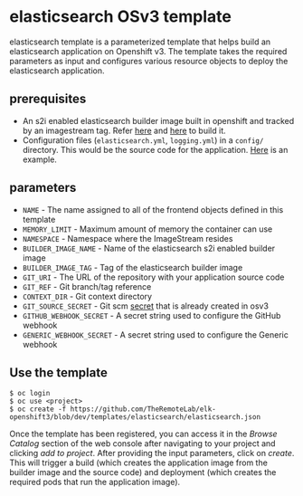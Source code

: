 # elasticsearch OSv3 template

elasticsearch template is a parameterized template that helps build an elasticsearch application on Openshift v3. The template takes the required parameters as input and configures various resource objects to deploy the elasticsearch application.

## prerequisites
- An s2i enabled elasticsearch builder image built in openshift and tracked by an imagestream tag. Refer [here](https://github.com/TheRemoteLab/elk-openshift3/tree/dev/elasticsearch) and [here](https://github.com/TheRemoteLab/elk-openshift3/tree/dev/templates/s2i-builder) to build it.
- Configuration files (`elasticsearch.yml`, `logging.yml`) in a `config/` directory. This would be the source code for the application. [Here](https://github.com/TheRemoteLab/elk-openshift3/tree/dev/elasticsearch/test/test-app) is an example.

## parameters
- `NAME` - The name assigned to all of the frontend objects defined in this template
- `MEMORY_LIMIT` - Maximum amount of memory the container can use
- `NAMESPACE` - Namespace where the ImageStream resides
- `BUILDER_IMAGE_NAME` - Name of the elasticsearch s2i enabled builder image
- `BUILDER_IMAGE_TAG` - Tag of the elasticsearch builder image
- `GIT_URI` - The URL of the repository with your application source code
- `GIT_REF` - Git branch/tag reference
- `CONTEXT_DIR` - Git context directory
- `GIT_SOURCE_SECRET` - Git scm [secret](https://docs.openshift.com/enterprise/3.1/dev_guide/builds.html#source-code) that is already created in osv3
- `GITHUB_WEBHOOK_SECRET` - A secret string used to configure the GitHub webhook
- `GENERIC_WEBHOOK_SECRET` - A secret string used to configure the Generic webhook

## Use the template

````
$ oc login
$ oc use <project>
$ oc create -f https://github.com/TheRemoteLab/elk-openshift3/blob/dev/templates/elasticsearch/elasticsearch.json
````
Once the template has been registered, you can access it in the *Browse Catalog* section of the web console after navigating to your project and clicking *add to project*. After providing the input parameters, click on *create*. This will trigger a build (which creates the application image from the builder image and the source code) and deployment (which creates the required pods that run the application image).
